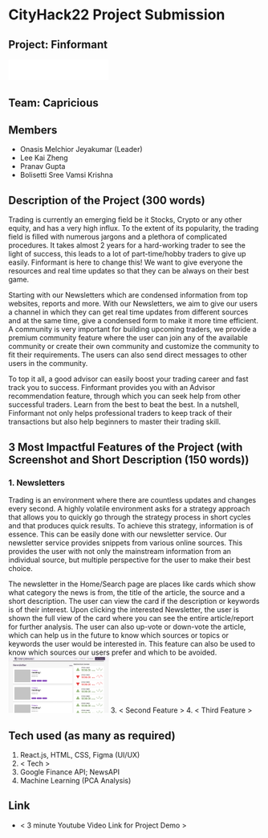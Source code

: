 # CityHack22 Project Submission
## Project: Finformant
<img src="logos/CityU_Hack_-02.png" width="200" alt="project_logo"/>

## Team: Capricious
## Members
- Onasis Melchior Jeyakumar (Leader)
- Lee Kai Zheng
- Pranav Gupta
- Bolisetti Sree Vamsi Krishna

## Description of the Project (300 words)
Trading is currently an emerging field be it Stocks, Crypto or any other equity, and has a very high influx. To the extent of its popularity, the trading field is filled with numerous jargons and a plethora of complicated procedures. It takes almost 2 years for a hard-working trader to see the light of success, this leads to a lot of part-time/hobby traders to give up easily. Finformant is here to change this! We want to give everyone the resources and real time updates so that they can be always on their best game. 

Starting with our Newsletters which are condensed information from top websites, reports and more. With our Newsletters, we aim to give our users a channel in which they can get real time updates from different sources and at the same time, give a condensed form to make it more time efficient. A community is very important for building upcoming traders, we provide a premium community feature where the user can join any of the available community or create their own community and customize the community to fit their requirements. The users can also send direct messages to other users in the community.

To top it all, a good advisor can easily boost your trading career and fast track you to success. Finformant provides you with an Advisor recommendation feature, through which you can seek help from other successful traders. Learn from the best to beat the best. In a nutshell, Finformant not only helps professional traders to keep track of their transactions but also help beginners to master their trading skill.


## 3 Most Impactful Features of the Project (with Screenshot and Short Description (150 words))
### 1. Newsletters
Trading is an environment where there are countless updates and changes every second. A highly volatile environment asks for a strategy approach that allows you to quickly go  through the strategy process in short cycles and that produces quick results. To achieve this strategy, information is of essence. This can be easily done with our newsletter service. Our newsletter service provides snippets from various online sources. This provides the user with not only the mainstream information from an individual source, but multiple perspective for the user to make their best choice. 

The newsletter in the Home/Search page are places like cards which show what category the news is from, the title of the article, the source and a short description. The user can view the card if the description or keywords is of their interest. Upon clicking the interested Newsletter, the user is shown the full view of the card where you can see the entire article/report for further analysis. The user can also up-vote or down-vote the article, which can help us in the future to know which sources or topics or keywords the user would be interested in. This feature can also be used to know which sources our users prefer and which to be avoided.
<img src="screenshots/fig1.png" width="200" alt="fig1"/>
3. < Second Feature >
4. < Third Feature >

## Tech used (as many as required)
1. React.js, HTML, CSS, Figma (UI/UX) 
2. < Tech >
3. Google Finance API; NewsAPI 
4. Machine Learning (PCA Analysis)

## Link
- < 3 minute Youtube Video Link for Project Demo >
